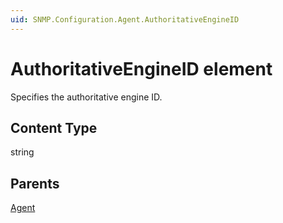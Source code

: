 ```yaml
---
uid: SNMP.Configuration.Agent.AuthoritativeEngineID
---
```


# AuthoritativeEngineID element

Specifies the authoritative engine ID.

## Content Type

string

## Parents

[Agent](xref:SNMP.Configuration.Agent)
